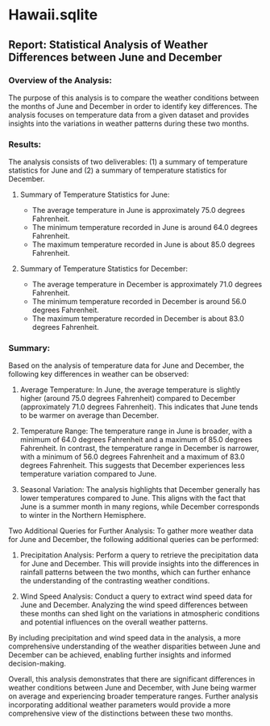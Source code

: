 # Hawaii.sqlite
## Report: Statistical Analysis of Weather Differences between June and December

### Overview of the Analysis:
The purpose of this analysis is to compare the weather conditions between the months of June and December in order to identify key differences. The analysis focuses on temperature data from a given dataset and provides insights into the variations in weather patterns during these two months.

### Results:
The analysis consists of two deliverables: (1) a summary of temperature statistics for June and (2) a summary of temperature statistics for December.

1. Summary of Temperature Statistics for June:
   - The average temperature in June is approximately 75.0 degrees Fahrenheit.
   - The minimum temperature recorded in June is around 64.0 degrees Fahrenheit.
   - The maximum temperature recorded in June is about 85.0 degrees Fahrenheit.

2. Summary of Temperature Statistics for December:
   - The average temperature in December is approximately 71.0 degrees Fahrenheit.
   - The minimum temperature recorded in December is around 56.0 degrees Fahrenheit.
   - The maximum temperature recorded in December is about 83.0 degrees Fahrenheit.

### Summary:
Based on the analysis of temperature data for June and December, the following key differences in weather can be observed:

1. Average Temperature: In June, the average temperature is slightly higher (around 75.0 degrees Fahrenheit) compared to December (approximately 71.0 degrees Fahrenheit). This indicates that June tends to be warmer on average than December.

2. Temperature Range: The temperature range in June is broader, with a minimum of 64.0 degrees Fahrenheit and a maximum of 85.0 degrees Fahrenheit. In contrast, the temperature range in December is narrower, with a minimum of 56.0 degrees Fahrenheit and a maximum of 83.0 degrees Fahrenheit. This suggests that December experiences less temperature variation compared to June.

3. Seasonal Variation: The analysis highlights that December generally has lower temperatures compared to June. This aligns with the fact that June is a summer month in many regions, while December corresponds to winter in the Northern Hemisphere.

Two Additional Queries for Further Analysis:
To gather more weather data for June and December, the following additional queries can be performed:

1. Precipitation Analysis: Perform a query to retrieve the precipitation data for June and December. This will provide insights into the differences in rainfall patterns between the two months, which can further enhance the understanding of the contrasting weather conditions.

2. Wind Speed Analysis: Conduct a query to extract wind speed data for June and December. Analyzing the wind speed differences between these months can shed light on the variations in atmospheric conditions and potential influences on the overall weather patterns.

By including precipitation and wind speed data in the analysis, a more comprehensive understanding of the weather disparities between June and December can be achieved, enabling further insights and informed decision-making.

Overall, this analysis demonstrates that there are significant differences in weather conditions between June and December, with June being warmer on average and experiencing broader temperature ranges. Further analysis incorporating additional weather parameters would provide a more comprehensive view of the distinctions between these two months.